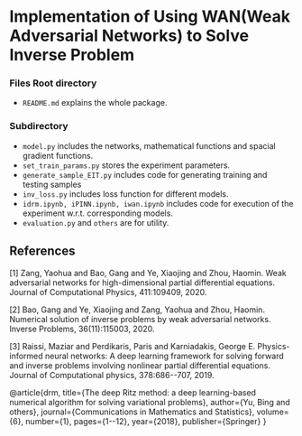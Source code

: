 # Implementation of Using WAN(Weak Adversarial Networks) to Solve Inverse Problem

### Files Root directory

* `README.md` explains the whole package.

### Subdirectory

* `model.py` includes the networks, mathematical functions and spacial gradient functions.
* `set_train_params.py` stores the experiment parameters.
* `generate_sample_EIT.py` includes code for generating training and testing samples
* `inv_loss.py` includes loss function for different models.
* `idrm.ipynb, iPINN.ipynb, iwan.ipynb` includes code for execution of the experiment w.r.t. corresponding models.
* `evaluation.py` and `others` are for utility.


## References
<a id="1">[1]</a> 
Zang, Yaohua and Bao, Gang and Ye, Xiaojing and Zhou, Haomin.
Weak adversarial networks for high-dimensional partial differential equations.
Journal of Computational Physics, 411:109409, 2020.

<a id="2">[2]</a> 
Bao, Gang and Ye, Xiaojing and Zang, Yaohua and Zhou, Haomin.
Numerical solution of inverse problems by weak adversarial networks.
Inverse Problems, 36(11):115003, 2020.

<a id='3'>[3]</a> 
Raissi, Maziar and Perdikaris, Paris and Karniadakis, George E.
Physics-informed neural networks: A deep learning framework for solving forward and inverse problems involving nonlinear partial differential equations.
Journal of Computational physics, 378:686--707, 2019.


@article{drm,
  title={The deep Ritz method: a deep learning-based numerical algorithm for solving variational problems},
  author={Yu, Bing and others},
  journal={Communications in Mathematics and Statistics},
  volume={6},
  number={1},
  pages={1--12},
  year={2018},
  publisher={Springer}
}
